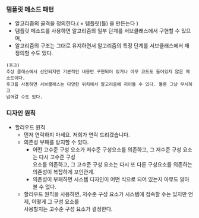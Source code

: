 ### 템플릿 메소드 패턴
* 알고리즘의 골격을 정의한다.( = 템플릿(틀) 을 만든는다 )
* 템플릿 메소드를 사용하면 알고리즘의 일부 단계를 서브클래스에서 구현할 수 있으며,
* 알고리즘의 구조는 그대로 유지하면서 알고리즘의 특정 단계를 서브클래스에서 재정의할 수도 있다.

```
(후크)
추상 클래스에서 선언되지만 기본적인 내용만 구현되어 있거나 아무 코드도 들어있지 않은 메소드이다.
후크를 사용하면 서브클래스는 다양한 위치에서 알고리즘에 끼어들 수 있다. 물론 그냥 무시하고
넘어갈 수도 있다.
```

### 디자인 원칙
* 할리우드 원칙
  * 먼저 연락하지 마세요. 저희가 연락 드리겠습니다.
  * 의존성 부패를 방지할 수 있다.
    * 어떤 고수준 구성 요소가 저수준 구성요소를 의존하고, 그 저수준 구성 요소는 다시 고수준 구성<br>
      요소를 의존하고, 그 고수준 구성 요소는 다시 또 다른 구성요소를 의존하는 의존성이 복잡하게 꼬인관계.
    * 의존성이 부패하면 시스템 디자인이 어떤 식으로 되어 있는지 아무도 알아볼 수 없다.
  * 할리우드 원칙을 사용하면, 저수준 구성 요소가 시스템에 접속할 수는 있지만 언제, 어떻게 그 구성 요소를<br>
    사용할지는 고수준 구성 요소가 결정한다.
